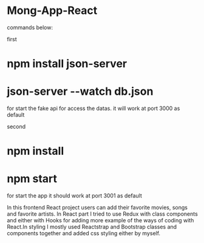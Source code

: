 # Mong-App-React

commands below:


first
# npm install json-server #
# json-server --watch db.json #
for start the fake api for access the datas. it will work at port 3000 as default

second
# npm install # 
# npm start # 
for start the app it should work at port 3001 as default



In this frontend React project users can add their favorite movies, songs and favorite artists. In React part I tried to use Redux with
class components and either with Hooks for adding more example of the ways of coding with React.In styling I mostly used Reactstrap and Bootstrap
classes and components together and added css styling either by myself.
